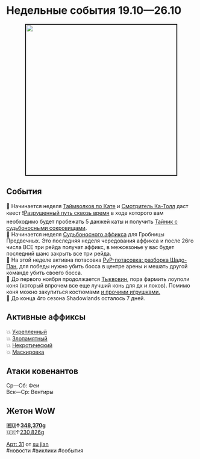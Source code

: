 # Недельные события 19.10—26.10

<center>
<img src="https://raw.githubusercontent.com/MagicalCow/TrinkIT-News/main/Sources/Assets/Weeklies/Weekly-42-01.jpg" width="400" border="2" />
</center>

## События
📅 Начинается неделя [Таймволков по Кате](https://ru.wowhead.com/cataclysm-timewalking-dungeon-event) и [Смотритель Ка-Толл](https://ru.wowhead.com/npc=166307) даст квест ❗[Разрушенный путь сквозь время](https://ru.wowhead.com/quest=62634) в ходе которого вам необходимо будет пробежать 5 данжей каты и получить <a href="https://www.wowhead.com/ru/item=192437/">Тайник с судьбоносными сокровищами</a>.  
📅 Начинается неделя [Судьбоносного аффикса](https://github.com/MagicalCow/TrinkIT-News/blob/main/Sources/News/WH328061.md#%D1%81%D1%83%D0%B4%D1%8C%D0%B1%D0%BE%D0%BD%D0%BE%D1%81%D0%BD%D1%8B%D0%B5-%D1%80%D0%B5%D0%B9%D0%B4%D1%8B) для Гробницы Предвечных. Это последняя неделя чередования аффикса и после 26го числа ВСЕ три рейда получат аффикс, в межсезонье у вас будет последний шанс закрыть все три рейда.  
📅 На этой неделе активна потасовка [PvP-потасовка: разборка Шадо-Пан](https://ru.wowhead.com/event=1233/), для победы нужно убить босса в центре арены и мешать другой команде убить своего босса.  
📅 До первого ноября продолжается <a href="https://ru.wowhead.com/hallows-end">Тыквовин</a>, пора фармить лоуполи коня (который впрочем все еще лучший конь для дх и локов). Помимо коня можно закупиться костюмами <a href="https://ru.wowhead.com/hallows-end-guide">и прочими игрушками.</a>  
📅 До конца 4го сезона Shadowlands осталось 7 дней.  

## Активные аффиксы  
💥 <a href="https://ru.wowhead.com/affix=10">Укрепленный<a>  
💥 <a href="https://ru.wowhead.com/affix=123">Злопамятный<a>  
💥 <a href="https://ru.wowhead.com/affix=4">Некротический<a>  
💥 <a href="https://ru.wowhead.com/affix=131">Маскировка<a>  

## Атаки ковенантов
Ср—Сб: Феи  
Вск—Ср: Вентиры  

## Жетон WoW
**🇪🇺↑[348,370g](https://wowtokenprices.com/EU)**  
🇺🇸↑[230,826g](https://wowtokenprices.com/US)

[Арт: 31](https://www.artstation.com/artwork/Ao8km) от [su jian](https://www.artstation.com/sujian)  
#новости #виклики #события